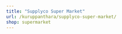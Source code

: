 ```yaml
---
title: "Supplyco Super Market"
url: /kuruppanthara/supplyco-super-market/
shop: supermarket
---
```

